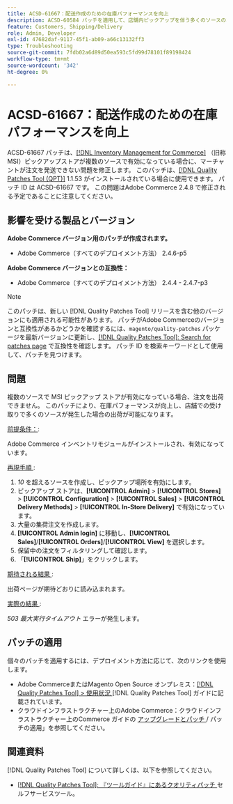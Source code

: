 ```yaml
---
title: ACSD-61667：配送作成のための在庫パフォーマンスを向上
description: ACSD-60584 パッチを適用して、店舗内ピックアップを伴う多くのソースの場合に出荷を作成するための在庫パフォーマンスを向上させます。
feature: Customers, Shipping/Delivery
role: Admin, Developer
exl-id: 47682daf-9117-45f1-ab09-a66c13132ff3
type: Troubleshooting
source-git-commit: 7fdb02a6d89d50ea593c5fd99d78101f89198424
workflow-type: tm+mt
source-wordcount: '342'
ht-degree: 0%

---
```


# ACSD-61667：配送作成のための在庫パフォーマンスを向上

ACSD-61667 パッチは、[[!DNL Inventory Management for Commerce]](https://experienceleague.adobe.com/ja/docs/commerce-admin/inventory/introduction) （旧称 MSI）ピックアップストアが複数のソースで有効になっている場合に、マーチャントが注文を発送できない問題を修正します。 このパッチは、[[!DNL Quality Patches Tool (QPT)]](/help/tools/quality-patches-tool/quality-patches-tool-to-self-serve-quality-patches.md) 1.1.53 がインストールされている場合に使用できます。 パッチ ID は ACSD-61667 です。 この問題はAdobe Commerce 2.4.8 で修正される予定であることに注意してください。

## 影響を受ける製品とバージョン

**Adobe Commerce バージョン用のパッチが作成されます。**

* Adobe Commerce（すべてのデプロイメント方法） 2.4.6-p5

**Adobe Commerce バージョンとの互換性：**

* Adobe Commerce（すべてのデプロイメント方法） 2.4.4 - 2.4.7-p3

>[!NOTE]
>
>このパッチは、新しい [!DNL Quality Patches Tool] リリースを含む他のバージョンにも適用される可能性があります。 パッチがAdobe Commerceのバージョンと互換性があるかどうかを確認するには、`magento/quality-patches` パッケージを最新バージョンに更新し、[[!DNL Quality Patches Tool]: Search for patches page](https://experienceleague.adobe.com/tools/commerce-quality-patches/index.html?lang=ja) で互換性を確認します。 パッチ ID を検索キーワードとして使用して、パッチを見つけます。

## 問題

複数のソースで MSI ピックアップ ストアが有効になっている場合、注文を出荷できません。 このパッチにより、在庫パフォーマンスが向上し、店舗での受け取りで多くのソースが発生した場合の出荷が可能になります。

<u> 前提条件：</u>:

Adobe Commerce インベントリモジュールがインストールされ、有効になっています。

<u> 再現手順 </u>:

1. *10* を超えるソースを作成し、ピックアップ場所を有効にします。
1. ピックアップ ストアは、**[!UICONTROL Admin]** > **[!UICONTROL Stores]** > **[!UICONTROL Configuration]** > **[!UICONTROL Sales]** > **[!UICONTROL Delivery Methods]** > **[!UICONTROL In-Store Delivery]** で有効になっています。
1. 大量の集荷注文を作成します。
1. **[!UICONTROL Admin login]** に移動し、**[!UICONTROL Sales]**/**[!UICONTROL Orders]**/**[!UICONTROL View]** を選択します。
1. 保留中の注文をフィルタリングして確認します。
1. 「**[!UICONTROL Ship]**」をクリックします。

<u> 期待される結果 </u>:

出荷ページが期待どおりに読み込まれます。

<u> 実際の結果 </u>:

*503 最大実行タイムアウト* エラーが発生します。

## パッチの適用

個々のパッチを適用するには、デプロイメント方法に応じて、次のリンクを使用します。

* Adobe CommerceまたはMagento Open Source オンプレミス：[[!DNL Quality Patches Tool] > 使用状況 ](/help/tools/quality-patches-tool/usage.md) [!DNL Quality Patches Tool] ガイドに記載されています。
* クラウドインフラストラクチャー上のAdobe Commerce：クラウドインフラストラクチャー上のCommerce ガイドの [ アップグレードとパッチ ](https://experienceleague.adobe.com/docs/commerce-cloud-service/user-guide/develop/upgrade/apply-patches.html?lang=ja)/ パッチの適用」を参照してください。

## 関連資料

[!DNL Quality Patches Tool] について詳しくは、以下を参照してください。

* [[!DNL Quality Patches Tool]: 『ツールガイド』にあるクオリティパッチ ](/help/tools/quality-patches-tool/quality-patches-tool-to-self-serve-quality-patches.md) セルフサービスツール。
